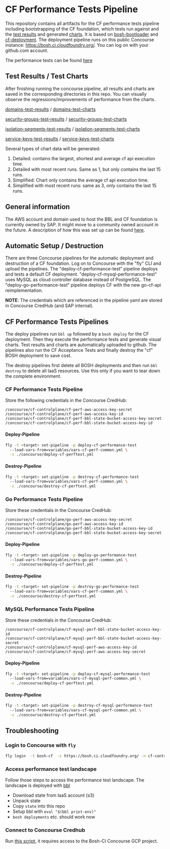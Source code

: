 # CF Performance Tests Pipeline

This repository contains all artifacts for the CF performance tests pipeline including bootstrapping of the CF foundation, which tests run against and the [test results](test-results) and generated [charts](test-charts). It is based on [bosh-bootloader](https://github.com/cloudfoundry/bosh-bootloader) and [cf-deployment](https://github.com/cloudfoundry/cf-deployment). The deployment pipeline runs on this public Concourse instance: https://bosh.ci.cloudfoundry.org/. You can log on with your github.com account.

The performance tests can be found [here](https://github.com/cloudfoundry/cf-performance-tests)

## Test Results / Test Charts

After finishing running the concourse pipeline, all results and charts are saved in the corresponding directories in this repo. You can visually observe the regressions/improvements of performance from the charts.

[domains-test-results](test-results/domains-test-results/v1/) / [domains-test-charts](test-charts/domains-test-results/v1/)

[security-groups-test-results](test-results/security-groups-test-results/v1) / [security-groups-test-charts](test-charts/security-groups-test-results/v1/)

[isolation-segments-test-results](test-results/isolation-segments-test-results/v1/) / [isolation-segments-test-charts](test-charts/isolation-segments-test-results/v1/)

[service-keys-test-results](test-results/service-keys-test-results/v1/) / [service-keys-test-charts](test-charts/service-keys-test-results/v1/)

Several types of chart data will be generated:

1. Detailed: contains the largest, shortest and average cf api execution time.
2. Detailed with most recent runs. Same as 1, but only contains the last 15 runs.
3. Simplified: Chart only contains the average cf api execution time.
4. Simplified with most recent runs: same as 3, only contains the last 15 runs.

## General information
The AWS account and domain used to host the BBL and CF foundation is currently owned by SAP. It might move to a community owned account in the future. A description of how this was set up can be found [here](docs/manual-setup.md).

## Automatic Setup / Destruction

There are three Concourse pipelines for the automatic deployment and destruction of a CF foundation. Log on to Concourse with the "fly" CLI and upload the pipelines. The "deploy-cf-performance-test" pipeline deploys and tests a default CF deployment. "deploy-cf-mysql-performance-test" uses MySQL as cloud controller database instead of PostgreSQL. The "deploy-go-performance-test" pipeline deploys CF with the new go-cf-api reimplementation.

**NOTE**: The credentials which are referenced in the pipeline yaml are stored in Concourse CredHub (and SAP internal).

## CF Performance Tests Pipelines

The deploy pipelines run `bbl up` followed by a `bosh deploy` for the CF deployment. Then they execute the performance tests and generate visual charts. Test results and charts are automatically uploaded to github. The pipelines also run the CF Acceptance Tests and finally destroy the "cf" BOSH deployment to save cost.

The destroy pipelines first delete all BOSH deployments and then run `bbl destroy` to delete all IaaS resources. Use this only if you want to tear down the complete environment.

### CF Performance Tests Pipeline

Store the following credentials in the Concourse CredHub:
```
/concourse/cf-controlplane/cf-perf-aws-access-key-secret
/concourse/cf-controlplane/cf-perf-aws-access-key-id
/concourse/cf-controlplane/cf-perf-bbl-state-bucket-access-key-secret
/concourse/cf-controlplane/cf-perf-bbl-state-bucket-access-key-id
```

#### Deploy-Pipeline
```bash
fly -t <target> set-pipeline -p deploy-cf-performance-test
  --load-vars-from=variables/vars-cf-perf-common.yml \
  -c ./concourse/deploy-cf-perftest.yml
```
#### Destroy-Pipeline
```bash
fly -t <target> set-pipeline -p destroy-cf-performance-test
  --load-vars-from=variables/vars-cf-perf-common.yml \
  -c ./concourse/destroy-cf-perftest.yml
```

### Go Performance Tests Pipeline

Store these credentials in the Concourse CredHub:
```
/concourse/cf-controlplane/go-perf-aws-access-key-secret
/concourse/cf-controlplane/go-perf-aws-access-key-id
/concourse/cf-controlplane/go-perf-bbl-state-bucket-access-key-id
/concourse/cf-controlplane/go-perf-bbl-state-bucket-access-key-secret
```

#### Deploy-Pipeline
```bash
fly -t <target> set-pipeline -p deploy-go-performance-test
  --load-vars-from=variables/vars-go-perf-common.yml \
  -c ./concourse/deploy-cf-perftest.yml
```

#### Destroy-Pipeline
```bash
fly -t <target> set-pipeline -p destroy-go-performance-test
  --load-vars-from=variables/vars-cf-perf-common.yml \
  -c ./concourse/destroy-cf-perftest.yml
```

### MySQL Performance Tests Pipeline

Store these credentials in the Concourse CredHub:
```
/concourse/cf-controlplane/cf-mysql-perf-bbl-state-bucket-access-key-id
/concourse/cf-controlplane/cf-mysql-perf-bbl-state-bucket-access-key-secret
/concourse/cf-controlplane/cf-mysql-perf-aws-access-key-id
/concourse/cf-controlplane/cf-mysql-perf-aws-access-key-secret
```

#### Deploy-Pipeline
```bash
fly -t <target> set-pipeline -p deploy-cf-mysql-performance-test
  --load-vars-from=variables/vars-cf-mysql-perf-common.yml \
  -c ./concourse/deploy-cf-perftest.yml
```

#### Destroy-Pipeline
```bash
fly -t <target> set-pipeline -p destroy-cf-mysql-performance-test
  --load-vars-from=variables/vars-cf-mysql-perf-common.yml \
  -c ./concourse/destroy-cf-perftest.yml
```

## Troubleshooting
### Login to Concourse with `fly`
```bash
fly login  -t bosh-cf  -c https://bosh.ci.cloudfoundry.org/ -n cf-controlplane
```

### Access performance test landscape
Follow those steps to access the performance test landscape. The landscape is deployed with [bbl](https://github.com/cloudfoundry/bosh-bootloader) 
- Download state from IaaS account (s3)
- Unpack state
- Copy `state` into this repo
- Setup bbl with `eval "$(bbl print-env)"`
- `bosh deployments` etc. should work now

### Connect to Concourse Credhub

Run [this script](https://github.com/cloudfoundry/bosh-community-stemcell-ci-infra/blob/main/start-credhub-cli.sh), it requires access to the Bosh-CI Concourse GCP project.